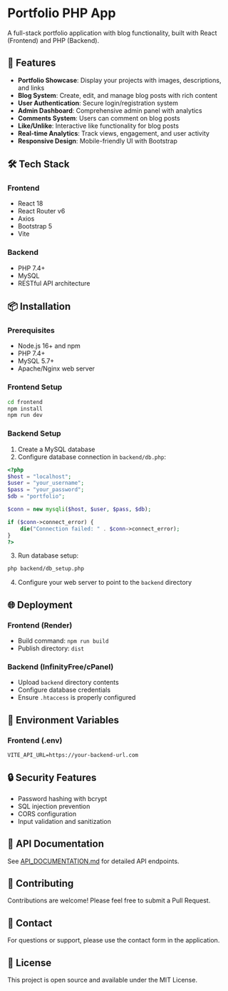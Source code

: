 # Portfolio PHP App

A full-stack portfolio application with blog functionality, built with React (Frontend) and PHP (Backend).

## 🚀 Features

- **Portfolio Showcase**: Display your projects with images, descriptions, and links
- **Blog System**: Create, edit, and manage blog posts with rich content
- **User Authentication**: Secure login/registration system
- **Admin Dashboard**: Comprehensive admin panel with analytics
- **Comments System**: Users can comment on blog posts
- **Like/Unlike**: Interactive like functionality for blog posts
- **Real-time Analytics**: Track views, engagement, and user activity
- **Responsive Design**: Mobile-friendly UI with Bootstrap

## 🛠️ Tech Stack

### Frontend
- React 18
- React Router v6
- Axios
- Bootstrap 5
- Vite

### Backend
- PHP 7.4+
- MySQL
- RESTful API architecture

## 📦 Installation

### Prerequisites
- Node.js 16+ and npm
- PHP 7.4+
- MySQL 5.7+
- Apache/Nginx web server

### Frontend Setup

```bash
cd frontend
npm install
npm run dev
```

### Backend Setup

1. Create a MySQL database
2. Configure database connection in `backend/db.php`:

```php
<?php
$host = "localhost";
$user = "your_username";
$pass = "your_password";
$db = "portfolio";

$conn = new mysqli($host, $user, $pass, $db);

if ($conn->connect_error) {
    die("Connection failed: " . $conn->connect_error);
}
?>
```

3. Run database setup:
```bash
php backend/db_setup.php
```

4. Configure your web server to point to the `backend` directory

## 🌐 Deployment

### Frontend (Render)
- Build command: `npm run build`
- Publish directory: `dist`

### Backend (InfinityFree/cPanel)
- Upload `backend` directory contents
- Configure database credentials
- Ensure `.htaccess` is properly configured

## 📝 Environment Variables

### Frontend (.env)
```
VITE_API_URL=https://your-backend-url.com
```

## 🔒 Security Features

- Password hashing with bcrypt
- SQL injection prevention
- CORS configuration
- Input validation and sanitization

## 📄 API Documentation

See [API_DOCUMENTATION.md](./API_DOCUMENTATION.md) for detailed API endpoints.

## 🤝 Contributing

Contributions are welcome! Please feel free to submit a Pull Request.

## 📧 Contact

For questions or support, please use the contact form in the application.

## 📜 License

This project is open source and available under the MIT License.
